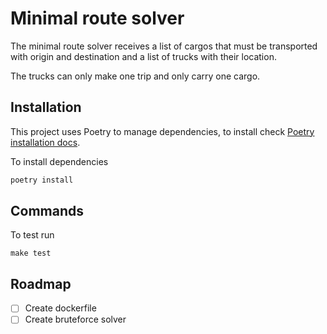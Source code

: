 # Minimal route solver

The minimal route solver receives a list of cargos that must be transported with origin and destination and a list of trucks with their location.

The trucks can only make one trip and only carry one cargo.

## Installation

This project uses Poetry to manage dependencies, to install check [Poetry installation docs](https://python-poetry.org/docs/#installation/).

To install dependencies
```bash
poetry install
```
## Commands

To test run
```shell
make test
```
## Roadmap

- [ ] Create dockerfile
- [ ] Create bruteforce solver
